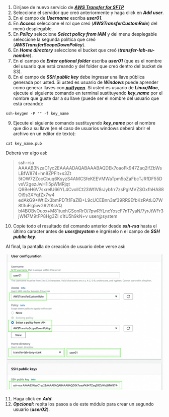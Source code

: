 1. Diríjase de nuevo servicio de [**_AWS Transfer for SFTP_**](https://console.aws.amazon.com/transfer/)
2. Seleccione el servidor que creó anteriormente y haga click en **_Add user_**.
3. En el campo de **_Username_** escriba **_user01_**.
4. En **_Access_** seleccione el rol que creó (**_AWSTransferCustomRole_**) del menú desplegable.
5. En **_Policy_** seleccione **_Select policy from IAM_** y del menu desplegable seleccione la segunda política que creó (**_AWSTransferScopeDownPolicy_**).
6. En **_Home directory_** seleccione el bucket que creó (**_transfer-lab-su-nombre_**).
7. En el campo de **_Enter optional folder_** escriba **_user01_** (que es el nombre del usuario que está creando y del folder que creó dentro del bucket de S3).
8. En el campo de **_SSH public key_** debe ingresar una llave pública generada por usted.  Si usted es usuario de **_Windows_** puede aprender como generar llaves con [**_puttygen_**](https://www.ssh.com/ssh/putty/windows/puttygen). Si usted es usuario de **_Linux/Mac_**, ejecute el siguiente comando en terminal sustituyendo **_key_name_** por el nombre que guste dar a su llave (puede ser el nombre del usuario que está creando):

```
ssh-keygen -P "" -f key_name
```

9. Ejecute el siguiente comando sustituyendo **_key_name_** por el nombre que dio a su llave (en el caso de usuarios windows deberá abrir el archivo en un editor de texto):

```
cat key_name.pub
```

Deberá ver algo así:
> ssh-rsa AAAAB3NzaC1yc2EAAAADAQABAAABAQDEk7oaoFk947Zaq2lfZbWsLBfW874+hn8ZPFIt+s3Zt
5tOW72ZocCbuq6KsyzS4AMCSfeKEEVMWaTpm5oZaFbcTJRfDF55DvsV2gezJwH1l5pWMRjqt
Q9BeH6V7sxrelU66YL4CvollCt23WfIV8rJybfrr7zsPglMVZSGxfhHA88Oi9s3XYqfZx7w4
edAkG9+WtiEx3bmPDTt1FaZlB+L9cUCEBnn3af39RR9EfbKzRAtLQ7W8t3uFlg5wG92fKcVQ
bl4BOBvOuox+M81tuxhGSonRrO/7pwRYLncYoscF7nT7yaN/7yrJtWFr3jWN7M9tFP8Hg3ZI
x1tU5h9kN+v user@system

10. Copie todo el resultado del comando anterior desde **_ssh-rsa_** hasta el último caracter antes de **_user@system_** e ingréselo n el campo de **_SSH public key_**.

Al final, la pantalla de creación de usuario debe verse así:

![Create S3 bucket](images/usercreation.png)

11. Haga click en **_Add_**.
12. **_Opcional:_** repita los pasos a de este módulo para crear un segundo usuario (**_user02_**).
